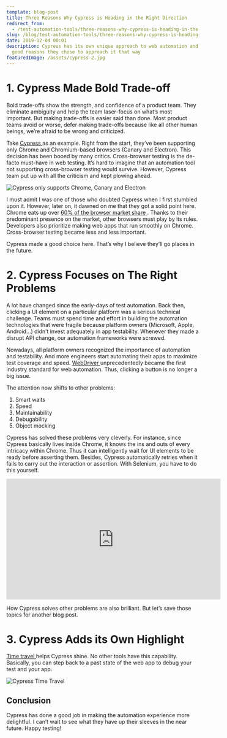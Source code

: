 ```yaml
---
template: blog-post
title: Three Reasons Why Cypress is Heading in the Right Direction
redirect_from:
  - /test-automation-tools/three-reasons-why-cypress-is-heading-in-the-right-direction/
slug: /blog/test-automation-tools/three-reasons-why-cypress-is-heading-in-the-right-direction/
date: 2019-12-04 00:01
description: Cypress has its own unique approach to web automation and there are
  good reasons they chose to approach it that way
featuredImage: /assets/cypress-2.jpg
---
```

# 1. Cypress Made Bold Trade-off

Bold trade-offs show the strength, and confidence of a product team. They eliminate ambiguity and help the team laser-focus on what’s most important. But making trade-offs is easier said than done. Most product teams avoid or worse, defer making trade-offs because like all other human beings, we’re afraid to be wrong and criticized.

Take [Cypress ](https://www.cypress.io/)as an example. Right from the start, they’ve been supporting only Chrome and Chromium-based browsers (Canary and Electron). This decision has been booed by many critics. Cross-browser testing is the de-facto must-have in web testing. It’s hard to imagine that an automation tool not supporting cross-browser testing would survive. However, Cypress team put up with all the criticism and kept plowing ahead.

![Cypress only supports Chrome, Canary and Electron](/assets/cypress-1.png "Cypress only supports Chrome, Canary and Electron")

I must admit I was one of those who doubted Cypress when I first stumbled upon it. However, later on, it dawned on me that they got a solid point here. Chrome eats up over [60% of the browser market share ](https://gs.statcounter.com/browser-market-share). Thanks to their predominant presence on the market, other browsers must play by its rules. Developers also prioritize making web apps that run smoothly on Chrome. Cross-browser testing became less and less important.

Cypress made a good choice here. That’s why I believe they’ll go places in the future.

# 2. Cypress Focuses on The Right Problems

A lot have changed since the early-days of test automation. Back then, clicking a UI element on a particular platform was a serious technical challenge. Teams must spend time and effort in building the automation technologies that were fragile because platform owners (Microsoft, Apple, Android…) didn’t invest adequately in app testability. Whenever they made a disrupt API change, our automation frameworks were screwed.

Nowadays, all platform owners recognized the importance of automation and testability. And more engineers start automating their apps to maximize test coverage and speed. [WebDriver ](https://www.w3.org/TR/webdriver/)unprecedentedly became the first industry standard for web automation. Thus, clicking a button is no longer a big issue.

The attention now shifts to other problems:

1. Smart waits
2. Speed
3. Maintainability
4. Debugability
5. Object mocking

Cypress has solved these problems very cleverly. For instance, since Cypress basically lives inside Chrome, it knows the ins and outs of every intricacy within Chrome. Thus it can intelligently wait for UI elements to be ready before asserting them. Besides, Cypress automatically retries when it fails to carry out the interaction or assertion. With Selenium, you have to do this yourself.

<iframe width="560" height="315" src="https://www.youtube.com/embed/0ZzKdjK1Buc" frameborder="0" allow="accelerometer; autoplay; clipboard-write; encrypted-media; gyroscope; picture-in-picture" allowfullscreen></iframe>

How Cypress solves other problems are also brilliant. But let’s save those topics for another blog post.

# 3. Cypress Adds its Own Highlight

[Time travel ](https://docs.cypress.io/guides/getting-started/writing-your-first-test.html#Time-travel)helps Cypress shine. No other tools have this capability. Basically, you can step back to a past state of the web app to debug your test and your app.

![Cypress Time Travel](/assets/cypress-3.png "Cypress Time Travel")



## Conclusion

Cypress has done a good job in making the automation experience more delightful. I can’t wait to see what they have up their sleeves in the near future. Happy testing!